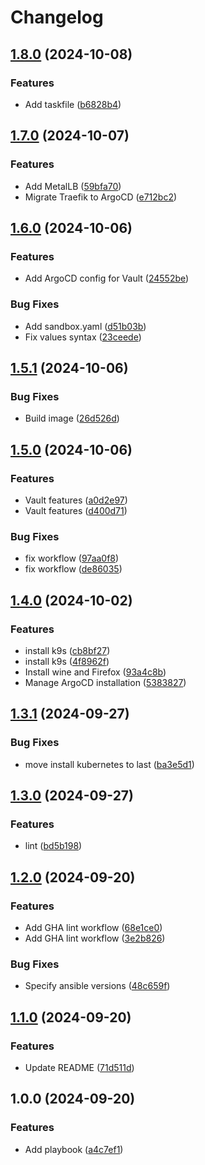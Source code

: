 # Changelog

## [1.8.0](https://github.com/wsams/popos-playbook/compare/v1.7.0...v1.8.0) (2024-10-08)


### Features

* Add taskfile ([b6828b4](https://github.com/wsams/popos-playbook/commit/b6828b4a5d1ab5f8e4852606c104b1c00311bb64))

## [1.7.0](https://github.com/wsams/popos-playbook/compare/v1.6.0...v1.7.0) (2024-10-07)


### Features

* Add MetalLB ([59bfa70](https://github.com/wsams/popos-playbook/commit/59bfa70bfc3b034c1aba9e26284f2463ae15147d))
* Migrate Traefik to ArgoCD ([e712bc2](https://github.com/wsams/popos-playbook/commit/e712bc216e8758ea83a415bd1d5aef95672f6462))

## [1.6.0](https://github.com/wsams/popos-playbook/compare/v1.5.1...v1.6.0) (2024-10-06)


### Features

* Add ArgoCD config for Vault ([24552be](https://github.com/wsams/popos-playbook/commit/24552bea46d9bf23043a11181c07edc9ffc857f2))


### Bug Fixes

* Add sandbox.yaml ([d51b03b](https://github.com/wsams/popos-playbook/commit/d51b03b5fae3a336eaaf613b37c03314df15d4b7))
* Fix values syntax ([23ceede](https://github.com/wsams/popos-playbook/commit/23ceede4c0fc60a78feabca845b89b1c3e471cc3))

## [1.5.1](https://github.com/wsams/popos-playbook/compare/v1.5.0...v1.5.1) (2024-10-06)


### Bug Fixes

* Build image ([26d526d](https://github.com/wsams/popos-playbook/commit/26d526dcfb668c5534451fe26e5390ec0fa0a2ab))

## [1.5.0](https://github.com/wsams/popos-playbook/compare/v1.4.0...v1.5.0) (2024-10-06)


### Features

* Vault features ([a0d2e97](https://github.com/wsams/popos-playbook/commit/a0d2e97054ef3d6a41581e2e3f98c9ecd49a4e94))
* Vault features ([d400d71](https://github.com/wsams/popos-playbook/commit/d400d71b492148535205badea4b044933976ce35))


### Bug Fixes

* fix workflow ([97aa0f8](https://github.com/wsams/popos-playbook/commit/97aa0f87ddf4440a4fa345910825882bb274bd0f))
* fix workflow ([de86035](https://github.com/wsams/popos-playbook/commit/de86035884c60d185931ef6bc4a103f40a078cc6))

## [1.4.0](https://github.com/wsams/popos-playbook/compare/v1.3.1...v1.4.0) (2024-10-02)


### Features

* install k9s ([cb8bf27](https://github.com/wsams/popos-playbook/commit/cb8bf27ddfed3ad2984337ea5819699b0a821fad))
* install k9s ([4f8962f](https://github.com/wsams/popos-playbook/commit/4f8962f4f6133d29d4480ab95f8be4fd5b94f4c1))
* Install wine and Firefox ([93a4c8b](https://github.com/wsams/popos-playbook/commit/93a4c8b7630206ab3db616ac01218fbe998fd1b2))
* Manage ArgoCD installation ([5383827](https://github.com/wsams/popos-playbook/commit/538382721c6fe524091ed64fda0cdc4c2c777c3a))

## [1.3.1](https://github.com/wsams/popos-playbook/compare/v1.3.0...v1.3.1) (2024-09-27)


### Bug Fixes

* move install kubernetes to last ([ba3e5d1](https://github.com/wsams/popos-playbook/commit/ba3e5d132cfa517ee76577becb3656b29c85117d))

## [1.3.0](https://github.com/wsams/popos-playbook/compare/v1.2.0...v1.3.0) (2024-09-27)


### Features

* lint ([bd5b198](https://github.com/wsams/popos-playbook/commit/bd5b198bc118d5a8b4dc12184b6730fa227ceeec))

## [1.2.0](https://github.com/wsams/popos-playbook/compare/v1.1.0...v1.2.0) (2024-09-20)


### Features

* Add GHA lint workflow ([68e1ce0](https://github.com/wsams/popos-playbook/commit/68e1ce0faec9e8069468a500aec769afd2d911a0))
* Add GHA lint workflow ([3e2b826](https://github.com/wsams/popos-playbook/commit/3e2b82600a3511ed7aa51e147e3ff56a3b2c30ff))


### Bug Fixes

* Specify ansible versions ([48c659f](https://github.com/wsams/popos-playbook/commit/48c659f35dd8f90cd1e637d2eb14b5a69d13bcb5))

## [1.1.0](https://github.com/wsams/popos-playbook/compare/v1.0.0...v1.1.0) (2024-09-20)


### Features

* Update README ([71d511d](https://github.com/wsams/popos-playbook/commit/71d511d648c93c187bc2b1ab21d18cb8108b9c52))

## 1.0.0 (2024-09-20)


### Features

* Add playbook ([a4c7ef1](https://github.com/wsams/popos-playbook/commit/a4c7ef17c9b8085c4e4eafce53e6c6d6c3eb7b56))
